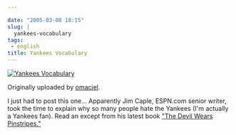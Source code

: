 ```yaml
---

date: "2005-03-08 18:15"
slug: |
  yankees-vocabulary
tags:
 - english
title: Yankees Vocabulary
---
```


[![Yankees
Vocabulary](http://photos6.flickr.com/6134178_ac11464489.jpg)](http://www.flickr.com/photos/25563799@N00/6134178/)

Originally uploaded by
[omaciel](http://www.flickr.com/people/25563799@N00/).

I just had to post this one... Apparently Jim Caple, ESPN.com senior
writer, took the time to explain why so many people hate the Yankees
(I'm actually a Yankees fan). Read an except from his latest book [\"The
Devil Wears
Pinstripes.\"](http://sports.espn.go.com/espn/page2/story?page=caple/050307)
